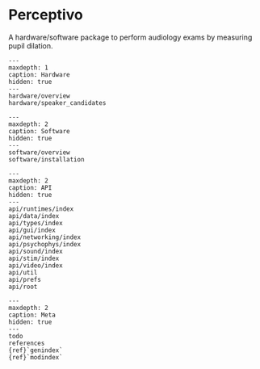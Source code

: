 # Perceptivo

A hardware/software package to perform audiology exams by measuring pupil dilation.



```{toctree}
---
maxdepth: 1
caption: Hardware
hidden: true
---
hardware/overview
hardware/speaker_candidates
```

```{toctree}
---
maxdepth: 2
caption: Software
hidden: true
---
software/overview
software/installation
```

```{toctree}
---
maxdepth: 2
caption: API
hidden: true
---
api/runtimes/index
api/data/index
api/types/index
api/gui/index
api/networking/index
api/psychophys/index
api/sound/index
api/stim/index
api/video/index
api/util
api/prefs
api/root
```

```{toctree}
---
maxdepth: 2
caption: Meta
hidden: true
---
todo
references
{ref}`genindex`
{ref}`modindex`
```



